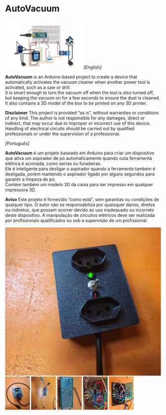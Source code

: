 # AutoVacuum
<img src="/Pictures/sch.jpg" width="250px">
<em>[English]</em>

<strong>AutoVacuum</strong> is an Arduino-based project to create a device that automatically activates the vacuum cleaner when another power tool is activated, such as a saw or drill.<br>
It is smart enough to turn the vacuum off when the tool is also turned off, but keeping the vacuum on for a few seconds to ensure the dust is cleaned.<br>
It also contains a 3D model of the box to be printed on any 3D printer.<br>

<strong>Disclaimer</strong>
This project is provided “as is”, without warranties or conditions of any kind. The author is not responsible for any damages, direct or indirect, that may occur due to improper or incorrect use of this device. Handling of electrical circuits should be carried out by qualified professionals or under the supervision of a professional.

<em>[Português]</em>

<strong>AutoVacuum</strong> é um projeto baseado em Arduino para criar um dispositivo que ativa um aspirador de pó automaticamente quando outa ferramenta elétrica é acionada, como serras ou furadeiras.<br>
Ele é inteligente para desligar o aspirador quando a ferramenta também é desligada, porém mantendo o aspirador ligado por alguns segundos para garantir a limpeza do pó.<br>
Contém também um modelo 3D da caixa para ser impresso em qualquer impressora 3D.<br>

<strong>Aviso</strong>
Este projeto é fornecido “como está”, sem garantias ou condições de qualquer tipo. O autor não se responsabiliza por quaisquer danos, diretos ou indiretos, que possam ocorrer devido ao uso inadequado ou incorreto deste dispositivo. A manipulação de circuitos elétricos deve ser realizada por profissionais qualificados ou sob a supervisão de um profissional.

![Pic1](/Pictures/1.jpg)
<img src="/Pictures/2.jpg" width="80px">
<img src="/Pictures/3.jpg" width="80px">
<img src="/Pictures/4.jpg" width="80px">
<img src="/Pictures/5.jpg" width="80px">
<img src="/Pictures/6.jpg" width="80px">
